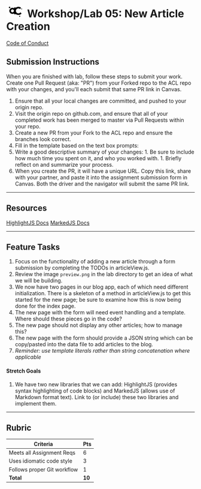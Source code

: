 ![ACL](acl-logo.png)  Workshop/Lab 05: New Article Creation
=======
[Code of Conduct](https://github.com/codefellows/code-of-conduct)

## Submission Instructions
When you are finished with lab, follow these steps to submit your work. Create one Pull Request (aka: "PR") from your Forked repo to the ACL repo with your changes, and you'll each submit that same PR link in Canvas.

1. Ensure that all your local changes are committed, and pushed to your origin repo.
1. Visit the origin repo on github.com, and ensure that all of your completed work has been merged to master via Pull Requests within your repo.
1. Create a new PR from your Fork to the ACL repo and ensure the branches look correct.
1. Fill in the template based on the text box prompts:
  1. Write a good descriptive summary of your changes:
    1. Be sure to include how much time you spent on it, and who you worked with.
    1. Briefly reflect on and summarize your process.
1. When you create the PR, it will have a unique URL. Copy this link, share with your partner, and paste it into the assignment submission form in Canvas. Both the driver and the navigator will submit the same PR link.
---

## Resources  
[HighlightJS Docs](https://highlightjs.org/)
[MarkedJS Docs](https://github.com/chjj/marked)

---

## Feature Tasks  
1. Focus on the functionality of adding a new article through a form submission by completing the TODOs in articleView.js.
1. Review the image `preview.png` in the lab directory to get an idea of what we will be building.
1. We now have two pages in our blog app, each of which need different initialization. There is a skeleton of a method in articleView.js to get this started for the new page; be sure to examine how this is now being done for the index page.
1. The new page with the form will need event handling and a template. Where should these pieces go in the code?
1. The new page should not display any other articles; how to manage this?
1. The new page with the form should provide a JSON string which can be copy/pasted into the data file to add articles to the blog.
1. *Reminder: use template literals rather than string concatenation where applicable*

#### Stretch Goals
1. We have two new libraries that we can add: HighlightJS (provides syntax highlighting of code blocks) and MarkedJS (allows use of Markdown format text). Link to (or include) these two libraries and implement them.

---

## Rubric  
Criteria | Pts
---|---
Meets all Assignment Reqs | 6
Uses idiomatic code style | 3
Follows proper Git workflow | 1
**Total** | **10**

